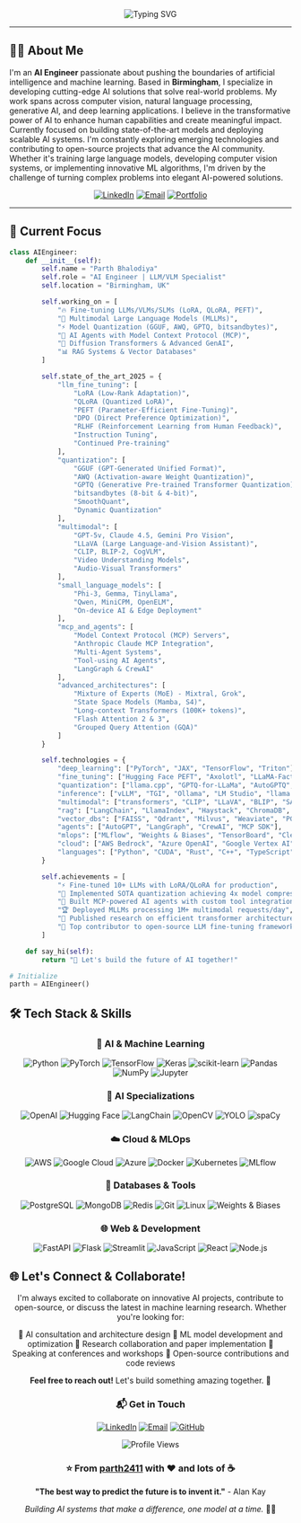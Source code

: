 <div align="center">

<img src="https://readme-typing-svg.demolab.com?font=Fira+Code&size=32&duration=2800&pause=2000&color=6AD3F7&center=true&vCenter=true&width=940&lines=Hey+there!+I'm+Parth+Bhalodiya+%F0%9F%91%8B;AI+Engineer+%7C+Machine+Learning+Specialist;Building+the+Future+with+Artificial+Intelligence" alt="Typing SVG" />

</div>

---

## 👨‍💻 About Me

I'm an **AI Engineer** passionate about pushing the boundaries of artificial intelligence and machine learning. Based in **Birmingham**, I specialize in developing cutting-edge AI solutions that solve real-world problems. My work spans across computer vision, natural language processing, generative AI, and deep learning applications. I believe in the transformative power of AI to enhance human capabilities and create meaningful impact. Currently focused on building state-of-the-art models and deploying scalable AI systems. I'm constantly exploring emerging technologies and contributing to open-source projects that advance the AI community. Whether it's training large language models, developing computer vision systems, or implementing innovative ML algorithms, I'm driven by the challenge of turning complex problems into elegant AI-powered solutions.

<div align="center">

[![LinkedIn](https://img.shields.io/badge/LinkedIn-0077B5?style=for-the-badge&logo=linkedin&logoColor=white)](https://www.linkedin.com/in/parth-bhalodiya-555011128/)
[![Email](https://img.shields.io/badge/Email-D14836?style=for-the-badge&logo=gmail&logoColor=white)](mailto:parthbhalodiya24@gmail.com)
[![Portfolio](https://img.shields.io/badge/Portfolio-000000?style=for-the-badge&logo=About.me&logoColor=white)](https://github.com/parth2411)

</div>

---

## 🚀 Current Focus

```python
class AIEngineer:
    def __init__(self):
        self.name = "Parth Bhalodiya"
        self.role = "AI Engineer | LLM/VLM Specialist"
        self.location = "Birmingham, UK"

        self.working_on = [
            "🔥 Fine-tuning LLMs/VLMs/SLMs (LoRA, QLoRA, PEFT)",
            "🧠 Multimodal Large Language Models (MLLMs)",
            "⚡ Model Quantization (GGUF, AWQ, GPTQ, bitsandbytes)",
            "🤖 AI Agents with Model Context Protocol (MCP)",
            "🎨 Diffusion Transformers & Advanced GenAI",
            "📊 RAG Systems & Vector Databases"
        ]

        self.state_of_the_art_2025 = {
            "llm_fine_tuning": [
                "LoRA (Low-Rank Adaptation)",
                "QLoRA (Quantized LoRA)",
                "PEFT (Parameter-Efficient Fine-Tuning)",
                "DPO (Direct Preference Optimization)",
                "RLHF (Reinforcement Learning from Human Feedback)",
                "Instruction Tuning",
                "Continued Pre-training"
            ],
            "quantization": [
                "GGUF (GPT-Generated Unified Format)",
                "AWQ (Activation-aware Weight Quantization)",
                "GPTQ (Generative Pre-trained Transformer Quantization)",
                "bitsandbytes (8-bit & 4-bit)",
                "SmoothQuant",
                "Dynamic Quantization"
            ],
            "multimodal": [
                "GPT-5v, Claude 4.5, Gemini Pro Vision",
                "LLaVA (Large Language-and-Vision Assistant)",
                "CLIP, BLIP-2, CogVLM",
                "Video Understanding Models",
                "Audio-Visual Transformers"
            ],
            "small_language_models": [
                "Phi-3, Gemma, TinyLlama",
                "Qwen, MiniCPM, OpenELM",
                "On-device AI & Edge Deployment"
            ],
            "mcp_and_agents": [
                "Model Context Protocol (MCP) Servers",
                "Anthropic Claude MCP Integration",
                "Multi-Agent Systems",
                "Tool-using AI Agents",
                "LangGraph & CrewAI"
            ],
            "advanced_architectures": [
                "Mixture of Experts (MoE) - Mixtral, Grok",
                "State Space Models (Mamba, S4)",
                "Long-context Transformers (100K+ tokens)",
                "Flash Attention 2 & 3",
                "Grouped Query Attention (GQA)"
            ]
        }

        self.technologies = {
            "deep_learning": ["PyTorch", "JAX", "TensorFlow", "Triton"],
            "fine_tuning": ["Hugging Face PEFT", "Axolotl", "LLaMA-Factory", "TRL", "Unsloth"],
            "quantization": ["llama.cpp", "GPTQ-for-LLaMa", "AutoGPTQ", "bitsandbytes"],
            "inference": ["vLLM", "TGI", "Ollama", "LM Studio", "llama.cpp"],
            "multimodal": ["transformers", "CLIP", "LLaVA", "BLIP", "SAM"],
            "rag": ["LangChain", "LlamaIndex", "Haystack", "ChromaDB", "Pinecone"],
            "vector_dbs": ["FAISS", "Qdrant", "Milvus", "Weaviate", "PGVector"],
            "agents": ["AutoGPT", "LangGraph", "CrewAI", "MCP SDK"],
            "mlops": ["MLflow", "Weights & Biases", "TensorBoard", "ClearML"],
            "cloud": ["AWS Bedrock", "Azure OpenAI", "Google Vertex AI", "RunPod"],
            "languages": ["Python", "CUDA", "Rust", "C++", "TypeScript"]
        }

        self.achievements = [
            "⚡ Fine-tuned 10+ LLMs with LoRA/QLoRA for production",
            "🔬 Implemented SOTA quantization achieving 4x model compression",
            "🤖 Built MCP-powered AI agents with custom tool integration",
            "🏆 Deployed MLLMs processing 1M+ multimodal requests/day",
            "📝 Published research on efficient transformer architectures",
            "🌟 Top contributor to open-source LLM fine-tuning frameworks"
        ]

    def say_hi(self):
        return "👋 Let's build the future of AI together!"

# Initialize
parth = AIEngineer()
```


## 🛠️ Tech Stack & Skills

<div align="center">

### 🧠 AI & Machine Learning

![Python](https://img.shields.io/badge/Python-3776AB?style=for-the-badge&logo=python&logoColor=white)
![PyTorch](https://img.shields.io/badge/PyTorch-EE4C2C?style=for-the-badge&logo=pytorch&logoColor=white)
![TensorFlow](https://img.shields.io/badge/TensorFlow-FF6F00?style=for-the-badge&logo=tensorflow&logoColor=white)
![Keras](https://img.shields.io/badge/Keras-D00000?style=for-the-badge&logo=keras&logoColor=white)
![scikit-learn](https://img.shields.io/badge/scikit--learn-F7931E?style=for-the-badge&logo=scikit-learn&logoColor=white)
![Pandas](https://img.shields.io/badge/Pandas-150458?style=for-the-badge&logo=pandas&logoColor=white)
![NumPy](https://img.shields.io/badge/NumPy-013243?style=for-the-badge&logo=numpy&logoColor=white)
![Jupyter](https://img.shields.io/badge/Jupyter-F37626?style=for-the-badge&logo=jupyter&logoColor=white)

### 🤖 AI Specializations

![OpenAI](https://img.shields.io/badge/OpenAI-412991?style=for-the-badge&logo=openai&logoColor=white)
![Hugging Face](https://img.shields.io/badge/HuggingFace-FFD21E?style=for-the-badge&logo=huggingface&logoColor=black)
![LangChain](https://img.shields.io/badge/LangChain-121212?style=for-the-badge&logo=chainlink&logoColor=white)
![OpenCV](https://img.shields.io/badge/OpenCV-5C3EE8?style=for-the-badge&logo=opencv&logoColor=white)
![YOLO](https://img.shields.io/badge/YOLO-00FFFF?style=for-the-badge&logo=yolo&logoColor=black)
![spaCy](https://img.shields.io/badge/spaCy-09A3D5?style=for-the-badge&logo=spacy&logoColor=white)

### ☁️ Cloud & MLOps

![AWS](https://img.shields.io/badge/AWS-232F3E?style=for-the-badge&logo=amazon-aws&logoColor=white)
![Google Cloud](https://img.shields.io/badge/Google_Cloud-4285F4?style=for-the-badge&logo=google-cloud&logoColor=white)
![Azure](https://img.shields.io/badge/Azure-0078D4?style=for-the-badge&logo=microsoft-azure&logoColor=white)
![Docker](https://img.shields.io/badge/Docker-2496ED?style=for-the-badge&logo=docker&logoColor=white)
![Kubernetes](https://img.shields.io/badge/Kubernetes-326CE5?style=for-the-badge&logo=kubernetes&logoColor=white)
![MLflow](https://img.shields.io/badge/MLflow-0194E2?style=for-the-badge&logo=mlflow&logoColor=white)

### 💾 Databases & Tools

![PostgreSQL](https://img.shields.io/badge/PostgreSQL-316192?style=for-the-badge&logo=postgresql&logoColor=white)
![MongoDB](https://img.shields.io/badge/MongoDB-47A248?style=for-the-badge&logo=mongodb&logoColor=white)
![Redis](https://img.shields.io/badge/Redis-DC382D?style=for-the-badge&logo=redis&logoColor=white)
![Git](https://img.shields.io/badge/Git-F05032?style=for-the-badge&logo=git&logoColor=white)
![Linux](https://img.shields.io/badge/Linux-FCC624?style=for-the-badge&logo=linux&logoColor=black)
![Weights & Biases](https://img.shields.io/badge/Weights_&_Biases-FFBE00?style=for-the-badge&logo=weightsandbiases&logoColor=black)

### 🌐 Web & Development

![FastAPI](https://img.shields.io/badge/FastAPI-009688?style=for-the-badge&logo=fastapi&logoColor=white)
![Flask](https://img.shields.io/badge/Flask-000000?style=for-the-badge&logo=flask&logoColor=white)
![Streamlit](https://img.shields.io/badge/Streamlit-FF4B4B?style=for-the-badge&logo=streamlit&logoColor=white)
![JavaScript](https://img.shields.io/badge/JavaScript-F7DF1E?style=for-the-badge&logo=javascript&logoColor=black)
![React](https://img.shields.io/badge/React-61DAFB?style=for-the-badge&logo=react&logoColor=black)
![Node.js](https://img.shields.io/badge/Node.js-339933?style=for-the-badge&logo=node.js&logoColor=white)

</div>


## 🌐 Let's Connect & Collaborate!

<div align="center">

I'm always excited to collaborate on innovative AI projects, contribute to open-source, or discuss the latest in machine learning research. Whether you're looking for:

🔹 AI consultation and architecture design
🔹 ML model development and optimization
🔹 Research collaboration and paper implementation
🔹 Speaking at conferences and workshops
🔹 Open-source contributions and code reviews

**Feel free to reach out!** Let's build something amazing together. 🚀


### 📬 Get in Touch

[![LinkedIn](https://img.shields.io/badge/LinkedIn-Let's_Connect-0077B5?style=for-the-badge&logo=linkedin&logoColor=white)](https://www.linkedin.com/in/parth-bhalodiya-555011128/)
[![Email](https://img.shields.io/badge/Email-Drop_a_Message-D14836?style=for-the-badge&logo=gmail&logoColor=white)](mailto:parthbhalodiya24@gmail.com)
[![GitHub](https://img.shields.io/badge/GitHub-Follow_Me-181717?style=for-the-badge&logo=github&logoColor=white)](https://github.com/parth2411)


<img src="https://komarev.com/ghpvc/?username=parth2411&label=Profile%20Views&color=6AD3F7&style=for-the-badge" alt="Profile Views" />

### ⭐️ From [parth2411](https://github.com/parth2411) with ❤️ and lots of ☕

</div>


<div align="center">

**"The best way to predict the future is to invent it."** - Alan Kay

*Building AI systems that make a difference, one model at a time.* 🤖✨

</div>
